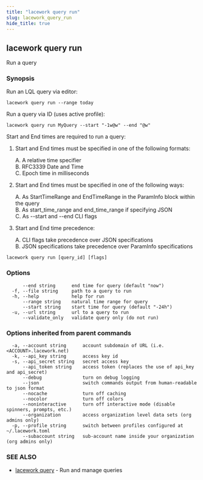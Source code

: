 ```yaml
---
title: "lacework query run"
slug: lacework_query_run
hide_title: true
---
```


## lacework query run

Run a query

### Synopsis

Run an LQL query via editor:

    lacework query run --range today

Run a query via ID (uses active profile):

    lacework query run MyQuery --start "-1w@w" --end "@w"

Start and End times are required to run a query:

1.  Start and End times must be specified in one of the following formats:

    A. A relative time specifier  
    B. RFC3339 Date and Time  
    C. Epoch time in milliseconds  

2. Start and End times must be specified in one of the following ways:

    A. As StartTimeRange and EndTimeRange in the ParamInfo block within the query  
    B. As start_time_range and end_time_range if specifying JSON  
    C. As --start and --end CLI flags  

3. Start and End time precedence:

    A. CLI flags take precedence over JSON specifications  
    B. JSON specifications take precedence over ParamInfo specifications  

```
lacework query run [query_id] [flags]
```

### Options

```
      --end string      end time for query (default "now")
  -f, --file string     path to a query to run
  -h, --help            help for run
      --range string    natural time range for query
      --start string    start time for query (default "-24h")
  -u, --url string      url to a query to run
      --validate_only   validate query only (do not run)
```

### Options inherited from parent commands

```
  -a, --account string      account subdomain of URL (i.e. <ACCOUNT>.lacework.net)
  -k, --api_key string      access key id
  -s, --api_secret string   secret access key
      --api_token string    access token (replaces the use of api_key and api_secret)
      --debug               turn on debug logging
      --json                switch commands output from human-readable to json format
      --nocache             turn off caching
      --nocolor             turn off colors
      --noninteractive      turn off interactive mode (disable spinners, prompts, etc.)
      --organization        access organization level data sets (org admins only)
  -p, --profile string      switch between profiles configured at ~/.lacework.toml
      --subaccount string   sub-account name inside your organization (org admins only)
```

### SEE ALSO

* [lacework query](lacework_query.md)	 - Run and manage queries

